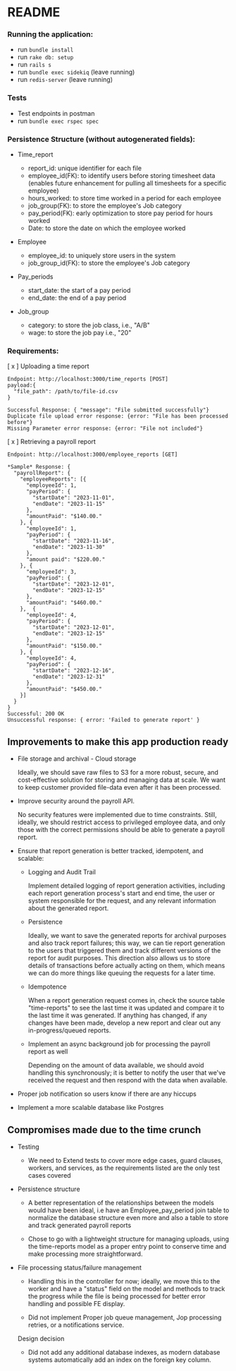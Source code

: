 # README

### Running the application:

- run `bundle install`
- run `rake db: setup`
- run `rails s`
- run `bundle exec sidekiq` (leave running)
- run `redis-server` (leave running)

### Tests

- Test endpoints in postman
- run `bundle exec rspec spec`

### Persistence Structure (without autogenerated fields):

- Time_report

  - report_id: unique identifier for each file
  - employee_id(FK): to identify users before storing timesheet data (enables future enhancement for pulling all timesheets for a specific employee)
  - hours_worked: to store time worked in a period for each employee
  - job_group(FK): to store the employee's Job category
  - pay_period(FK): early optimization to store pay period for hours worked
  - Date: to store the date on which the employee worked

- Employee

  - employee_id: to uniquely store users in the system
  - job_group_id(FK): to store the employee's Job category

- Pay_periods

  - start_date: the start of a pay period
  - end_date: the end of a pay period

- Job_group

  - category: to store the job class, i.e., "A/B"
  - wage: to store the job pay i.e., "20"

### Requirements:

[ x ] Uploading a time report

```
Endpoint: http://localhost:3000/time_reports [POST]
payload:{
  "file_path": /path/to/file-id.csv
}

Successful Response: { "message": "File submitted successfully"}
Duplicate file upload error response: {error: "File has been processed before"}
Missing Parameter error response: {error: "File not included"}
```

[ x ] Retrieving a payroll report

```
Endpoint: http://localhost:3000/employee_reports [GET]

*Sample* Response: {
  "payrollReport": {
    "employeeReports": [{
      "employeeId": 1,
      "payPeriod": {
        "startDate": "2023-11-01",
        "endDate": "2023-11-15"
      },
      "amountPaid": "$140.00."
    }, {
      "employeeId": 1,
      "payPeriod": {
        "startDate": "2023-11-16",
        "endDate": "2023-11-30"
      },
      "amount paid": "$220.00."
    }, {
      "employeeId": 3,
      "payPeriod": {
        "startDate": "2023-12-01",
        "endDate": "2023-12-15"
      },
      "amountPaid": "$460.00."
    },  {
      "employeeId": 4,
      "payPeriod": {
        "startDate": "2023-12-01",
        "endDate": "2023-12-15"
      },
      "amountPaid": "$150.00."
    }, {
      "employeeId": 4,
      "payPeriod": {
        "startDate": "2023-12-16",
        "endDate": "2023-12-31"
      },
      "amountPaid": "$450.00."
    }]
  }
}
Successful: 200 OK
Unsuccessful response: { error: 'Failed to generate report' }
```

## Improvements to make this app production ready

- File storage and archival - Cloud storage

  Ideally, we should save raw files to S3 for a more robust, secure, and cost-effective solution for storing and managing data at scale. We want to keep customer provided file-data even after it has been processed.

- Improve security around the payroll API.

  No security features were implemented due to time constraints. Still, ideally, we should restrict access to privileged employee data, and only those with the correct permissions should be able to generate a payroll report.

- Ensure that report generation is better tracked, idempotent, and scalable:

  - Logging and Audit Trail

    Implement detailed logging of report generation activities, including each report generation process's start and end time, the user or system responsible for the request, and any relevant information about the generated report.

  - Persistence

    Ideally, we want to save the generated reports for archival purposes and also track report failures; this way, we can tie report generation to the users that triggered them and track different versions of the report for audit purposes. This direction also allows us to store details of transactions before actually acting on them, which means we can do more things like queuing the requests for a later time.

  - Idempotence

    When a report generation request comes in, check the source table "time-reports" to see the last time it was updated and compare it to the last time it was generated. If anything has changed, if any changes have been made, develop a new report and clear out any in-progress/queued reports.

  - Implement an async background job for processing the payroll report as well

    Depending on the amount of data available, we should avoid handling this synchronously; it is better to notify the user that we've received the request and then respond with the data when available.

- Proper job notification so users know if there are any hiccups
- Implement a more scalable database like Postgres

## Compromises made due to the time crunch

- Testing

  - We need to Extend tests to cover more edge cases, guard clauses, workers, and services, as the requirements listed are the only test cases covered

- Persistence structure

  - A better representation of the relationships between the models would have been ideal, i.e have an Employee_pay_period join table to normalize the database structure even more and also a table to store and track generated payroll reports

  - Chose to go with a lightweight structure for managing uploads, using the time-reports model as a proper entry point to conserve time and make processing more straightforward.

- File processing status/failure management

  - Handling this in the controller for now; ideally, we move this to the worker and have a "status" field on the model and methods to track the progress while the file is being processed for better error handling and possible FE display.

  - Did not implement Proper job queue management, Jop processing retries, or a notifications service.

  Design decision

  - Did not add any additional database indexes, as modern database systems automatically add an index on the foreign key column.
